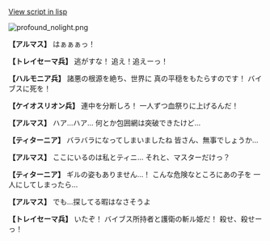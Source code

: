 [View script in lisp](../scripts/101201031.txt)

![profound_nolight.png](../images/backgrounds/profound_nolight.png)

**【アルマス】**
はぁぁぁっ！

**【トレイセーマ兵】**
逃がすな！
追え！追えーっ！

**【ハルモニア兵】**
諸悪の根源を絶ち、世界に
真の平穏をもたらすのです！
バイブスに死を！

**【ケイオスリオン兵】**
連中を分断しろ！
一人ずつ血祭りに上げるんだ！

**【アルマス】**
ハア…ハア…
何とか包囲網は突破できたけど…

**【ティターニア】**
バラバラになってしまいましたね
皆さん、無事でしょうか…

**【アルマス】**
ここにいるのは私とティニ…
それと、マスターだけっ？

**【ティターニア】**
ギルの姿もありません…！
こんな危険なところにあの子を
一人にしてしまったら…

**【アルマス】**
でも…探してる暇はなさそうよ

**【トレイセーマ兵】**
いたぞ！
バイブス所持者と護衛の斬ル姫だ！
殺せ、殺せーっ！
